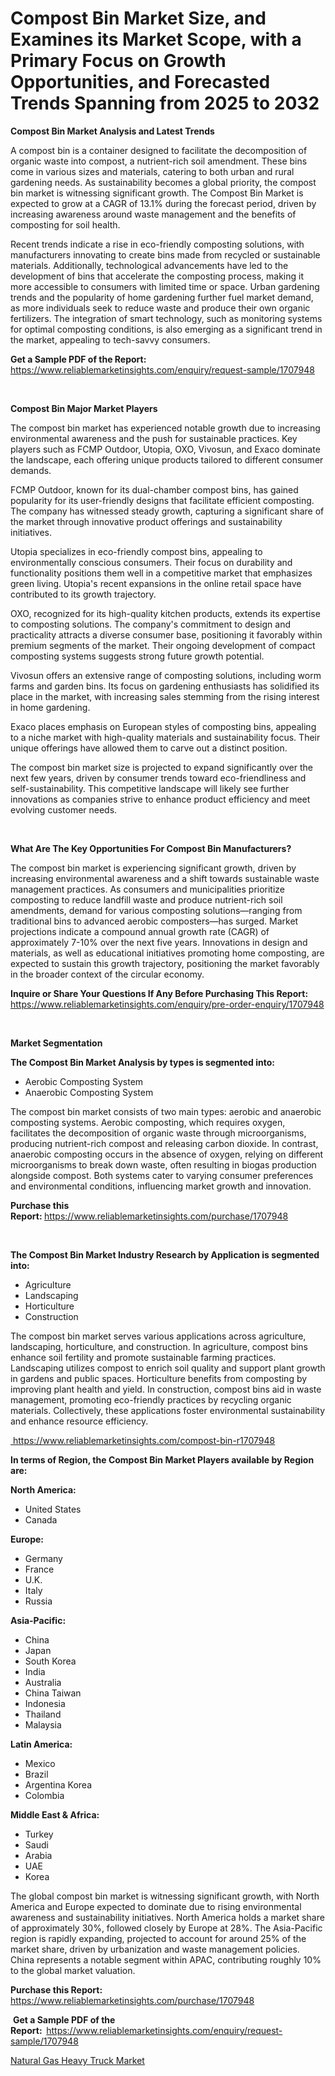 <p><h1>Compost Bin Market Size, and Examines its Market Scope, with a Primary Focus on Growth Opportunities, and Forecasted Trends Spanning from 2025 to 2032</h1></p><p><strong>Compost Bin Market Analysis and Latest Trends</strong></p>
<p><p>A compost bin is a container designed to facilitate the decomposition of organic waste into compost, a nutrient-rich soil amendment. These bins come in various sizes and materials, catering to both urban and rural gardening needs. As sustainability becomes a global priority, the compost bin market is witnessing significant growth. The Compost Bin Market is expected to grow at a CAGR of 13.1% during the forecast period, driven by increasing awareness around waste management and the benefits of composting for soil health.</p><p>Recent trends indicate a rise in eco-friendly composting solutions, with manufacturers innovating to create bins made from recycled or sustainable materials. Additionally, technological advancements have led to the development of bins that accelerate the composting process, making it more accessible to consumers with limited time or space. Urban gardening trends and the popularity of home gardening further fuel market demand, as more individuals seek to reduce waste and produce their own organic fertilizers. The integration of smart technology, such as monitoring systems for optimal composting conditions, is also emerging as a significant trend in the market, appealing to tech-savvy consumers.</p></p>
<p><strong>Get a Sample PDF of the Report:&nbsp;</strong> <a href="https://www.reliablemarketinsights.com/enquiry/request-sample/1707948?utm_campaign=3038&utm_medium=2&utm_source=Github&utm_content=ia&utm_term=25032025&utm_id=compost-bin">https://www.reliablemarketinsights.com/enquiry/request-sample/1707948</a></p>
<p>&nbsp;</p>
<p><strong>Compost Bin Major Market Players</strong></p>
<p><p>The compost bin market has experienced notable growth due to increasing environmental awareness and the push for sustainable practices. Key players such as FCMP Outdoor, Utopia, OXO, Vivosun, and Exaco dominate the landscape, each offering unique products tailored to different consumer demands.</p><p>FCMP Outdoor, known for its dual-chamber compost bins, has gained popularity for its user-friendly designs that facilitate efficient composting. The company has witnessed steady growth, capturing a significant share of the market through innovative product offerings and sustainability initiatives.</p><p>Utopia specializes in eco-friendly compost bins, appealing to environmentally conscious consumers. Their focus on durability and functionality positions them well in a competitive market that emphasizes green living. Utopia's recent expansions in the online retail space have contributed to its growth trajectory.</p><p>OXO, recognized for its high-quality kitchen products, extends its expertise to composting solutions. The company's commitment to design and practicality attracts a diverse consumer base, positioning it favorably within premium segments of the market. Their ongoing development of compact composting systems suggests strong future growth potential.</p><p>Vivosun offers an extensive range of composting solutions, including worm farms and garden bins. Its focus on gardening enthusiasts has solidified its place in the market, with increasing sales stemming from the rising interest in home gardening.</p><p>Exaco places emphasis on European styles of composting bins, appealing to a niche market with high-quality materials and sustainability focus. Their unique offerings have allowed them to carve out a distinct position.</p><p>The compost bin market size is projected to expand significantly over the next few years, driven by consumer trends toward eco-friendliness and self-sustainability. This competitive landscape will likely see further innovations as companies strive to enhance product efficiency and meet evolving customer needs.</p></p>
<p>&nbsp;</p>
<p><strong>What Are The Key Opportunities For Compost Bin Manufacturers?</strong></p>
<p><p>The compost bin market is experiencing significant growth, driven by increasing environmental awareness and a shift towards sustainable waste management practices. As consumers and municipalities prioritize composting to reduce landfill waste and produce nutrient-rich soil amendments, demand for various composting solutions—ranging from traditional bins to advanced aerobic composters—has surged. Market projections indicate a compound annual growth rate (CAGR) of approximately 7-10% over the next five years. Innovations in design and materials, as well as educational initiatives promoting home composting, are expected to sustain this growth trajectory, positioning the market favorably in the broader context of the circular economy.</p></p>
<p><strong>Inquire or Share Your Questions If Any Before Purchasing This Report:</strong> <a href="https://www.reliablemarketinsights.com/enquiry/pre-order-enquiry/1707948?utm_campaign=3038&utm_medium=2&utm_source=Github&utm_content=ia&utm_term=25032025&utm_id=compost-bin">https://www.reliablemarketinsights.com/enquiry/pre-order-enquiry/1707948</a></p>
<p>&nbsp;</p>
<p><strong>Market Segmentation</strong></p>
<p><strong>The Compost Bin Market Analysis by types is segmented into:</strong></p>
<p><ul><li>Aerobic Composting System</li><li>Anaerobic Composting System</li></ul></p>
<p><p>The compost bin market consists of two main types: aerobic and anaerobic composting systems. Aerobic composting, which requires oxygen, facilitates the decomposition of organic waste through microorganisms, producing nutrient-rich compost and releasing carbon dioxide. In contrast, anaerobic composting occurs in the absence of oxygen, relying on different microorganisms to break down waste, often resulting in biogas production alongside compost. Both systems cater to varying consumer preferences and environmental conditions, influencing market growth and innovation.</p></p>
<p><strong>Purchase this Report:&nbsp;</strong><a href="https://www.reliablemarketinsights.com/purchase/1707948?utm_campaign=3038&utm_medium=2&utm_source=Github&utm_content=ia&utm_term=25032025&utm_id=compost-bin">https://www.reliablemarketinsights.com/purchase/1707948</a></p>
<p>&nbsp;</p>
<p><strong>The Compost Bin Market Industry Research by Application is segmented into:</strong></p>
<p><ul><li>Agriculture</li><li>Landscaping</li><li>Horticulture</li><li>Construction</li></ul></p>
<p><p>The compost bin market serves various applications across agriculture, landscaping, horticulture, and construction. In agriculture, compost bins enhance soil fertility and promote sustainable farming practices. Landscaping utilizes compost to enrich soil quality and support plant growth in gardens and public spaces. Horticulture benefits from composting by improving plant health and yield. In construction, compost bins aid in waste management, promoting eco-friendly practices by recycling organic materials. Collectively, these applications foster environmental sustainability and enhance resource efficiency.</p></p>
<p><a href="https://www.reliablemarketinsights.com/compost-bin-r1707948?utm_campaign=3038&utm_medium=2&utm_source=Github&utm_content=ia&utm_term=25032025&utm_id=compost-bin">&nbsp;https://www.reliablemarketinsights.com/compost-bin-r1707948</a></p>
<p><strong>In terms of Region, the Compost Bin Market Players available by Region are:</strong></p>
<p>
    <p> <strong> North America: </strong>
        <ul>
            <li>United States</li>
            <li>Canada</li>
        </ul>
        </p> 
    <p> <strong> Europe: </strong>
        <ul>
            <li>Germany</li>
            <li>France</li>
            <li>U.K.</li>
            <li>Italy</li>
            <li>Russia</li>
        </ul>
        </p> 
    <p> <strong> Asia-Pacific: </strong>
        <ul>
            <li>China</li>
            <li>Japan</li>
            <li>South Korea</li>
            <li>India</li>
            <li>Australia</li>
            <li>China Taiwan</li>
            <li>Indonesia</li>
            <li>Thailand</li>
            <li>Malaysia</li>
        </ul>
        </p> 
    <p> <strong> Latin America: </strong>
        <ul>
            <li>Mexico</li>
            <li>Brazil</li>
            <li>Argentina Korea</li>
            <li>Colombia</li>
        </ul>
        </p> 
    <p> <strong> Middle East & Africa: </strong>
        <ul>
            <li>Turkey</li>
            <li>Saudi</li>
            <li>Arabia</li>
            <li>UAE</li>
            <li>Korea</li>
        </ul>
    </p>
    </p>
<p><p>The global compost bin market is witnessing significant growth, with North America and Europe expected to dominate due to rising environmental awareness and sustainability initiatives. North America holds a market share of approximately 30%, followed closely by Europe at 28%. The Asia-Pacific region is rapidly expanding, projected to account for around 25% of the market share, driven by urbanization and waste management policies. China represents a notable segment within APAC, contributing roughly 10% to the global market valuation.</p></p>
<p><strong>Purchase this Report: </strong><a href="https://www.reliablemarketinsights.com/purchase/1707948?utm_campaign=3038&utm_medium=2&utm_source=Github&utm_content=ia&utm_term=25032025&utm_id=compost-bin">https://www.reliablemarketinsights.com/purchase/1707948</a></p>
<p>&nbsp;<strong>Get a Sample PDF of the Report:&nbsp;&nbsp;</strong><a href="https://www.reliablemarketinsights.com/enquiry/request-sample/1707948?utm_campaign=3038&utm_medium=2&utm_source=Github&utm_content=ia&utm_term=25032025&utm_id=compost-bin">https://www.reliablemarketinsights.com/enquiry/request-sample/1707948</a></p>
<p><strong></strong></p>
<p><p><a href="https://github.com/jenithschijf/Market-Research-Report-List-1/blob/main/natural-gas-heavy-truck-market.md?utm_campaign=3038&utm_medium=2&utm_source=Github&utm_content=ia&utm_term=25032025&utm_id=compost-bin">Natural Gas Heavy Truck Market</a></p></p>